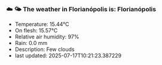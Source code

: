 ### ☁️ 🌤️  The weather in Florianópolis is: Florianópolis

- Temperature: 15.44°C
- On flesh: 15.57°C
- Relative air humidity: 97%
- Rain: 0.0 mm
- Description: Few clouds
- last updated: 2025-07-17T10:21:23.387229
